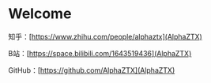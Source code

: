 # Welcome

知乎：[https://www.zhihu.com/people/alphaztx](AlphaZTX)

B站：[https://space.bilibili.com/1643519436](AlphaZTX)

GitHub：[https://github.com/AlphaZTX](AlphaZTX)
